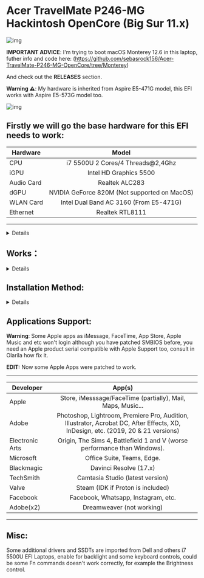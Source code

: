 # Acer TravelMate P246-MG Hackintosh OpenCore (Big Sur 11.x)

![img](https://i.imgur.com/DCbWePN.png)

**IMPORTANT ADVICE**: I'm trying to boot macOS Monterey 12.6 in this laptop, futher info and code here: (https://github.com/sebasrock156/Acer-TravelMate-P246-MG-OpenCore/tree/Monterey)

And check out the **RELEASES** section.

**Warning ⚠️**: My hardware is inherited from Aspire E5-471G model, this EFI works with Aspire E5-573G model too.
 
![img](https://i.imgur.com/mj0FBuD.jpg)


**Firstly we will go the base hardware for this EFI needs to work**:
---

Hardware | Model
--- |:--:
CPU | i7 5500U 2 Cores/4 Threads@2,4Ghz
iGPU| Intel HD Graphics 5500
Audio Card | Realtek ALC283
dGPU | NVIDIA GeForce 820M (Not supported on MacOS)
WLAN Card | Intel Dual Band AC 3160 (From E5-471G)
Ethernet | Realtek RTL8111
---

<details>
 
**Now, some minimum hardware recommendations**:

---

Hardware | Model
--- |:--:
RAM | Any Samsung, Hynix or Kingston DDR3 8GB(4GBx2).
Audio Card | Any Realtek Audio Card (some Broadcom cards may not work).
WLAN Card | Any Intel network card (A few Realtek cards works externally; Intel supported cards is listed below).
SATA Drive	| Any Solid State Drive (SSD) with 240GB of storage.
IDE Drive | Add a caddy for SATA Output, then, I recommend any Hard Disk with 500GB/1000GB of storage.
---
 
</details>

## Works：

<details>
 
Integrated Graphics (taken by system as Iris HD 6100) ✔

Native Screen (1366x768) ✔

Multi Screen (Native + Any up 3840x2160) ✔
 

![img](https://i.imgur.com/chOTKRN.png)
  

RJ45 Ethernet Connection ✔

Touchpad ✔ (It's fully working, enable for "One touch" in System Preferences-->Trackpad; If you use dual boot, touchpad may not work on Windows/Linux/BSD for ACPI changes)

Audio Card ✔ (Fixed, Audio driver now is correctly configured, if audio seems louder or lower change "alcid" bootflag *In config.plist --> NVRAM --> Add --> 7C436110-AB2A-4BBB-A880-FE41995C9F82 --> boot-args* for the supported coded for you audio hardware (list below): https://github.com/acidanthera/AppleALC/wiki/Supported-codecs).
 
HDMI ✔ (Works fully, HDMI Audio works too).

VGA ✔

Camera ✔

Keyboard shortcuts ✔ (At least, volume, touchpad and brightness control; hibernate, network, silence and Lock Numbers may not work)

Screen Backlit ✔ (But brightness control only works manually, descripte below; Backlight work as in Linux distros)
** For using brightness control: pressing "Pause" (up backlit ☀+) and "Lock Scroll" (down Backlit ☼-).

Battery Stats & Charge level ✔ (But for ACPI modifications, may have some of battery drain)

Hibernate ✔ (If you did Dualboot with Windows, works partially in this OS)
 
Bluetooth ✔ (Firstly, you should know what Bluetooth card you have; Second, below I left an explain for enable it):

If you have a Intel Card (*see compatibility with Wireless list*): Open your config.plist with Opencore Configuration (Mac) or OC Auxiliary Tools (Windows), go to «Kernel» and enable: «itlwm, IntelBluetoothInjector and IntelBluetoothFirmware» kexts; then, ERASE «AirPortAtheros 4.0, Ath3kBT and Ath3kBTInjector» kexts (for evite kernel panics).

If you have a Qualcomm (Atheros) Card: Bluetooth is enabled for default, if doesn't work, enable XhciPortLimit in config.plist --> Kernel.

If you have a Broadcom Card: Buy a MacOS compatible Wireless card.
 
If you have a Realtek Card: Change your Wireless card for a Broadcom/Atheros.

WLAN ✔ (Always that you have an Intel Dual Band *support table below*):

## Supported WLAN Cards (by Intel):
---

Generation | Models
---|:--:
3xxx | Dual Band AC 3160, Dual Band AC 3165, Dual Band AC 3168
4xxx | Dual Band AC 4165
7xxx | Dual Band AC 7260, Dual Band AC 7265
8xxx | Dual Band AC 8260, Dual Band AC 8265
9xxx | Dual Band AC 9260, Dual Band AC 9461, Dual Band AC 9462, Dual Band AC 9560 
---

## Not work (IDK how to fix it):

Card Reader ❌ (ACPI Problems, I'll trying to fix for Monterey release) 
</details>

## Installation Method:
<details>

**Before to try it:**

Maybe you need a External Keyboard and Mouse for use, and evite use USB 3.0/3.1 for Bootable USB Drive.

1. Using any macOS BigSur Image based on Olarila project and Balena Ecther for doing Booteable USB Drive.

2. If macOS image won't boot, mount Booteable USB Drive ESP (EFI) partition with ESP Mounter Pro or Clover/OpenCore Configurator (MacOS) or MiniTool Partition (Windows) and replace EFI Folder with THIS repo EFI Folder.

3. Boot to USB Drive always with BIOS Secure Boot ENABLED (if you disable Secure Boot, MacOS Preinstalled on Hard Drive/Solid Drive never will boot, stuck on Apple logo). 

## Post-Installation：
 **WARNING ⚠️** : If you wanna have Dualboot with Windows or Linux, Touchpad may be don't work, OpenCore EFI modify some ACPI values (Advanced Configuration and Power Interface, a.k.a. memory access & Power from BIOS/Chipset to peripherics and motherboard components) and Touchpad (Synaptics or Elantech) crash with these modifies.

1. Mount the macOS Drive EFI Partition (with ESP Mounter Pro), later, drag EFI Folder from Booteable USB Drive and reboot.

2. Now, when you boot from your macOS Drive, go to Extras folder and run "GenSMBIOS.command", select option 2 for select included config.plist, after, select option 3 for generate a new Apple SMBIOS and Serial. This is for fix not working Apple ID and Apple Aplications.

3. If you have any Intel Wi-Fi card mentioned above, move and open "HeliPort" and configurate for enable in Autostart (System Preferences), Network connection aren't the best, but works.
</details>

## Applications Support:

**Warning**: Some Apple apps as iMessage, FaceTime, App Store, Apple Music and etc won't login although you have patched SMBIOS before, you need an Apple product serial compatible with Apple Support too, consult in Olarila how fix it.

**EDIT:**
Now some Apple Apps were patched to work.

---

Developer | App(s)
---|:--:
Apple | Store, iMesssage/FaceTime (partially), Mail, Maps, Music...
Adobe | Photoshop, Lightroom, Premiere Pro, Audition, Illustrator, Acrobat DC, After Effects, XD, InDesign, etc. (2019, 20 & 21 versions)
Electronic Arts | Origin, The Sims 4, Battlefield 1 and V (worse performance than Windows).
Microsoft | Office Suite, Teams, Edge. 
Blackmagic | Davinci Resolve (17.x)
TechSmith | Camtasia Studio (latest version)
Valve | Steam (IDK if Proton is included)
Facebook | Facebook, Whatsapp, Instagram, etc.
Adobe(x2) | Dreamweaver (not working) 
---

## Misc:
Some additional drivers and SSDTs are imported from Dell and others i7 5500U EFI Laptops, enable for backlight and some keyboard controls, could be some Fn commands doesn't work correctly, for example the Brightness control.
